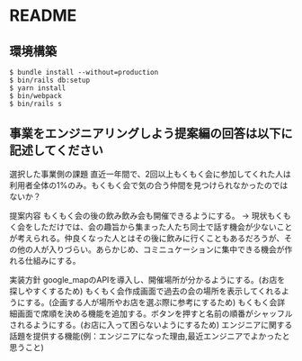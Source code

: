 # README

## 環境構築
```
$ bundle install --without=production
$ bin/rails db:setup
$ yarn install
$ bin/webpack
$ bin/rails s
```

## 事業をエンジニアリングしよう提案編の回答は以下に記述してください

選択した事業側の課題
直近一年間で、2回以上もくもく会に参加してくれた人は利用者全体の1%のみ。もくもく会で気の合う仲間を見つけられなかったのではないか？

提案内容
もくもく会の後の飲み飲み会も開催できるようにする。
→ 現状もくもく会をしただけでは、会の趣旨から集まった人たち同士で話す機会が少ないことが考えられる。仲良くなった人とはその後に飲みに行くこともあるだろうが、その他の人が入りづらい。あらかじめ、コミニュケーションに集中できる機会が作れる仕組みにする。

実装方針
google_mapのAPIを導入し、開催場所が分かるようにする。(お店を探しやすくするため)
もくもく会作成画面で過去の会の場所を表示してくれるようにする。(企画する人が場所やお店を選ぶ際に参考にするため)
もくもく会詳細画面で席順を決める機能を追加する。ボタンを押すと名前の順番がシャッフルされるようにする。(お店に入って困らないようにするため)
エンジニアに関する話題を提供する機能(例：エンジニアになった理由,最近エンジニアでよかったと思うこと)
